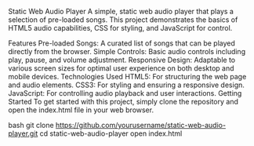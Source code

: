 Static Web Audio Player
A simple, static web audio player that plays a selection of pre-loaded songs. This project demonstrates the basics of HTML5 audio capabilities, CSS for styling, and JavaScript for control.

Features
Pre-loaded Songs: A curated list of songs that can be played directly from the browser.
Simple Controls: Basic audio controls including play, pause, and volume adjustment.
Responsive Design: Adaptable to various screen sizes for optimal user experience on both desktop and mobile devices.
Technologies Used
HTML5: For structuring the web page and audio elements.
CSS3: For styling and ensuring a responsive design.
JavaScript: For controlling audio playback and user interactions.
Getting Started
To get started with this project, simply clone the repository and open the index.html file in your web browser.

bash
git clone https://github.com/yourusername/static-web-audio-player.git
cd static-web-audio-player
open index.html
